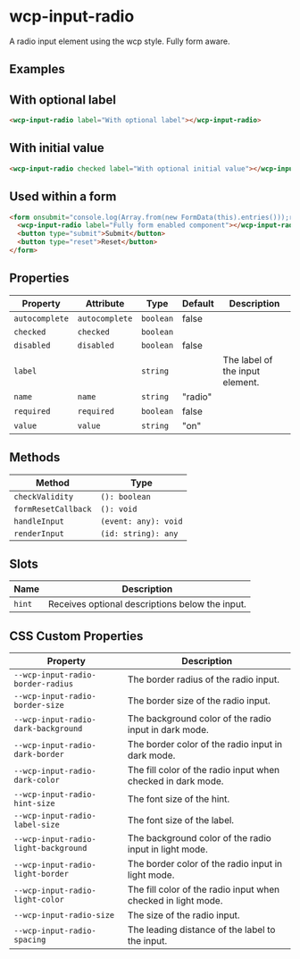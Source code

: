 # wcp-input-radio

A radio input element using the wcp style. Fully form aware.

## Examples

## With optional label

```html
<wcp-input-radio label="With optional label"></wcp-input-radio>
```

## With initial value

```html
<wcp-input-radio checked label="With optional initial value"></wcp-input-radio>
```

## Used within a form

```html
<form onsubmit="console.log(Array.from(new FormData(this).entries()));return false" onreset="console.log('Reset!')">
  <wcp-input-radio label="Fully form enabled component"></wcp-input-radio>
  <button type="submit">Submit</button>
  <button type="reset">Reset</button>
</form>
```

## Properties

| Property       | Attribute      | Type      | Default | Description                     |
|----------------|----------------|-----------|---------|---------------------------------|
| `autocomplete` | `autocomplete` | `boolean` | false   |                                 |
| `checked`      | `checked`      | `boolean` |         |                                 |
| `disabled`     | `disabled`     | `boolean` | false   |                                 |
| `label`        |                | `string`  |         | The label of the input element. |
| `name`         | `name`         | `string`  | "radio" |                                 |
| `required`     | `required`     | `boolean` | false   |                                 |
| `value`        | `value`        | `string`  | "on"    |                                 |

## Methods

| Method              | Type                 |
|---------------------|----------------------|
| `checkValidity`     | `(): boolean`        |
| `formResetCallback` | `(): void`           |
| `handleInput`       | `(event: any): void` |
| `renderInput`       | `(id: string): any`  |

## Slots

| Name   | Description                                     |
|--------|-------------------------------------------------|
| `hint` | Receives optional descriptions below the input. |

## CSS Custom Properties

| Property                             | Description                                      |
|--------------------------------------|--------------------------------------------------|
| `--wcp-input-radio-border-radius`    | The border radius of the radio input.            |
| `--wcp-input-radio-border-size`      | The border size of the radio input.              |
| `--wcp-input-radio-dark-background`  | The background color of the radio input in dark mode. |
| `--wcp-input-radio-dark-border`      | The border color of the radio input in dark mode. |
| `--wcp-input-radio-dark-color`       | The fill color of the radio input when checked in dark mode. |
| `--wcp-input-radio-hint-size`        | The font size of the hint.                       |
| `--wcp-input-radio-label-size`       | The font size of the label.                      |
| `--wcp-input-radio-light-background` | The background color of the radio input in light mode. |
| `--wcp-input-radio-light-border`     | The border color of the radio input in light mode. |
| `--wcp-input-radio-light-color`      | The fill color of the radio input when checked in light mode. |
| `--wcp-input-radio-size`             | The size of the radio input.                     |
| `--wcp-input-radio-spacing`          | The leading distance of the label to the input.  |
